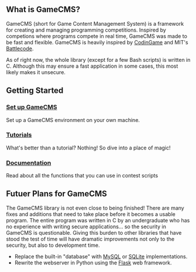 ## What is GameCMS?
GameCMS (short for Game Content Management System) is a framework for creating and managing programming competitions. Inspired by competions where programs compete in real time, GameCMS was made to be fast and flexible. GameCMS is heavily inspired by [CodinGame](https://www.codingame.com/) and MIT's [Battlecode](https://battlecode.org/).

As of right now, the whole library (except for a few Bash scripts) is written in C. Although this may ensure a fast application in some cases, this most likely makes it unsecure.

## Getting Started

### [Set up GameCMS](setup)
Set up a GameCMS environment on your own machine.

### [Tutorials](tutorials)
What's better than a tutorial? Nothing! So dive into a place of magic!

### [Documentation](reference)
Read about all the functions that you can use in contest scripts

## Futuer Plans for GameCMS
The GameCMS library is not even close to being finished! There are many fixes and additions that need to take place before it becomes a usable program. The entire program was written in C by an undergraduate who has no experience with writing secure applications... so the security in GameCMS is questionable. Giving this burden to other libraries that have stood the test of time will have dramatic improvements not only to the security, but also to development time.

* Replace the built-in "database" with [MySQL](https://www.mysql.com/) or [SQLite](https://www.sqlite.org/index.html) implementations.
* Rewrite the webserver in Python using the [Flask](https://flask.palletsprojects.com/en/1.1.x/) web framework.
